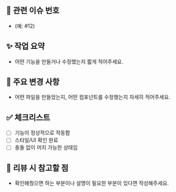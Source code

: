 ## 📌 관련 이슈 번호

- (예: #12)

## ✨ 작업 요약

- 어떤 기능을 만들거나 수정했는지 짧게 적어주세요.

## 🔧 주요 변경 사항

- 어떤 파일을 만들었는지, 어떤 컴포넌트를 수정했는지 자세히 적어주세요.

## ✅ 체크리스트

- [ ] 기능이 정상적으로 작동함
- [ ] 스타일/UI 확인 완료
- [ ] 충돌 없이 머지 가능한 상태임

## 💬 리뷰 시 참고할 점

- 확인해줬으면 하는 부분이나 설명이 필요한 부분이 있다면 작성해주세요.
